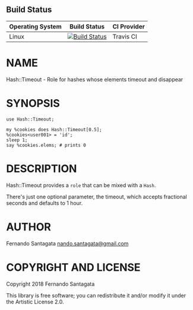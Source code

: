 ## Build Status

| Operating System  |   Build Status  | CI Provider |
| ----------------- | --------------- | ----------- |
| Linux             | [![Build Status](https://travis-ci.org/frithnanth/perl6-Hash-Timeout.svg?branch=master)](https://travis-ci.org/frithnanth/perl6-Hash-Timeout)  | Travis CI |

NAME
====

Hash::Timeout - Role for hashes whose elements timeout and disappear

SYNOPSIS
========

    use Hash::Timeout;

    my %cookies does Hash::Timeout[0.5];
    %cookies<user001> = 'id';
    sleep 1;
    say %cookies.elems; # prints 0

DESCRIPTION
===========

Hash::Timeout provides a `role` that can be mixed with a `Hash`.

There's just one optional parameter, the timeout, which accepts fractional seconds and defaults to 1 hour.

AUTHOR
======

Fernando Santagata <nando.santagata@gmail.com>

COPYRIGHT AND LICENSE
=====================

Copyright 2018 Fernando Santagata

This library is free software; you can redistribute it and/or modify it under the Artistic License 2.0.


